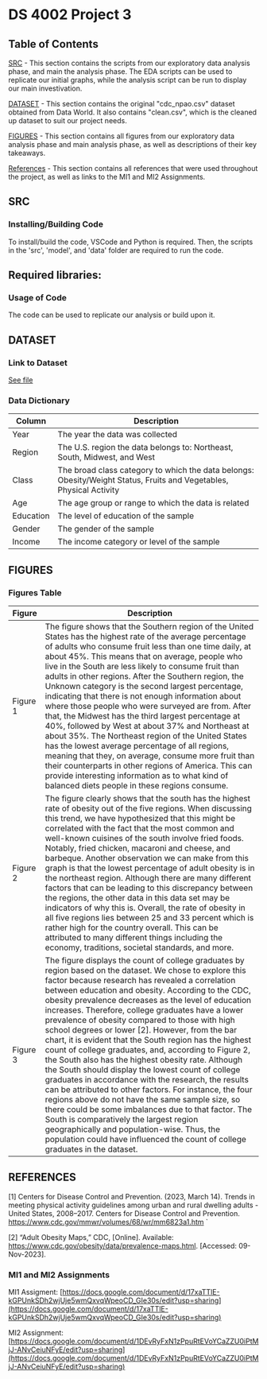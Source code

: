 # DS 4002 Project 3

## Table of Contents
[SRC](#SRC)  - This section contains the scripts from our exploratory data analysis phase, and main the analysis phase. The EDA scripts can be used to replicate our initial graphs, while the analysis script can be run to display our main investivation.

[DATASET](#Dataset)  - This section contains the original "cdc_npao.csv" dataset obtained from Data World. It also contains "clean.csv", which is the cleaned up dataset to suit our project needs.

[FIGURES](#Figures)  - This section contains all figures from our exploratory data analysis phase and main analysis phase, as well as descriptions of their key takeaways.

[References](#References)  - This section contains all references that were used throughout the project, as well as links to the MI1 and MI2 Assignments.

## SRC

### Installing/Building Code
To install/build the code, VSCode and Python is required. Then, the scripts in the 'src', 'model', and 'data' folder are required to run the code. 

Required libraries:
- 

### Usage of Code
The code can be used to replicate our analysis or build upon it.

## DATASET

### Link to Dataset
[See file](https://data.world/basilhayek/cdc-nutrition-physical-activity-and-obesity-by-state)

### Data Dictionary
| Column| Description|                   
|-------|------------|
| Year | The year the data was collected |
| Region | The U.S. region the data belongs to: Northeast, South, Midwest, and West| 
| Class | The broad class category to which the data belongs: Obesity/Weight Status, Fruits and Vegetables, Physical Activity | 
| Age | The age group or range to which the data is related | 
| Education | The level of education of the sample | 
| Gender | The gender of the sample | 
| Income | The income category or level of the sample | 


## FIGURES

### Figures Table
| Figure| Description |                   
|-------|------------|
| Figure 1 | The figure shows that the Southern region of the United States has the highest rate of the average percentage of adults who consume fruit less than one time daily, at about 45%. This means that on average, people who live in the South are less likely to consume fruit than adults in other regions. After the Southern region, the Unknown category is the second largest percentage, indicating that there is not enough information about where those people who were surveyed are from. After that, the Midwest has the third largest percentage at 40%, followed by West at about 37% and Northeast at about 35%. The Northeast region of the United States has the lowest average percentage of all regions, meaning that they, on average, consume more fruit than their counterparts in other regions of America. This can provide interesting information as to what kind of balanced diets people in these regions consume. |
| Figure 2 | The figure clearly shows that the south has the highest rate of obesity out of the five regions. When discussing this trend, we have hypothesized that this might be correlated with the fact that the most common and well-known cuisines of the south involve fried foods. Notably, fried chicken, macaroni and cheese, and barbeque. Another observation we can make from this graph is that the lowest percentage of adult obesity is in the northeast region. Although there are many different factors that can be leading to this discrepancy between the regions, the other data in this data set may be indicators of why this is. Overall, the rate of obesity in all five regions lies between 25 and 33 percent which is rather high for the country overall. This can be attributed to many different things including the economy, traditions, societal standards, and more. |
| Figure 3 | The figure displays the count of college graduates by region based on the dataset. We chose to explore this factor because research has revealed a correlation between education and obesity. According to the CDC, obesity prevalence decreases as the level of education increases. Therefore, college graduates have a lower prevalence of obesity compared to those with high school degrees or lower [2]. However, from the bar chart, it is evident that the South region has the highest count of college graduates, and, according to Figure 2, the South also has the highest obesity rate. Although the South should display the lowest count of college graduates in accordance with the research, the results can be attributed to other factors. For instance, the four regions above do not have the same sample size, so there could be some imbalances due to that factor. The South is comparatively the largest region geographically and population-wise. Thus, the population could have influenced the count of college graduates in the dataset. |



## REFERENCES 
[1]  Centers for Disease Control and Prevention. (2023, March 14). Trends in meeting physical activity guidelines among urban and rural dwelling adults - United States, 2008–2017. Centers for Disease Control and Prevention. https://www.cdc.gov/mmwr/volumes/68/wr/mm6823a1.htm 
`

[2] “Adult Obesity Maps,” CDC, [Online]. Available: https://www.cdc.gov/obesity/data/prevalence-maps.html. [Accessed: 09-Nov-2023].



### MI1 and MI2 Assignments
MI1 Assigment: [https://docs.google.com/document/d/17xaTTlE-kGPUnkSDh2wjUje5wmQxvqWpeoCD_GIe30s/edit?usp=sharing](https://docs.google.com/document/d/17xaTTlE-kGPUnkSDh2wjUje5wmQxvqWpeoCD_GIe30s/edit?usp=sharing)

MI2 Assignment: [https://docs.google.com/document/d/1DEvRyFxN1zPpuRtEVoYCaZZU0iPtMjJ-ANvCeiuNFyE/edit?usp=sharing](https://docs.google.com/document/d/1DEvRyFxN1zPpuRtEVoYCaZZU0iPtMjJ-ANvCeiuNFyE/edit?usp=sharing)

